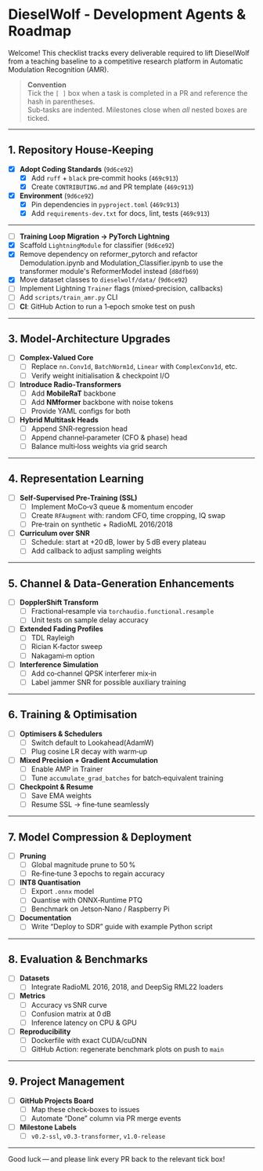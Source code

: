 # DieselWolf ‑ Development Agents & Roadmap

Welcome!  This checklist tracks every deliverable required to lift DieselWolf from a teaching baseline to a competitive research platform in Automatic Modulation Recognition (AMR).

> **Convention**  
> Tick the `[ ]` box when a task is completed in a PR and reference the hash in parentheses.  
> Sub‑tasks are indented.  Milestones close when *all* nested boxes are ticked.

---

## 1. Repository House‑Keeping
- [x] **Adopt Coding Standards** (`9d6ce92`)
  - [x] Add `ruff` + `black` pre‑commit hooks (`469c913`)
  - [x] Create `CONTRIBUTING.md` and PR template (`469c913`)
- [x] **Environment** (`9d6ce92`)
  - [x] Pin dependencies in `pyproject.toml` (`469c913`)
  - [x] Add `requirements-dev.txt` for docs, lint, tests (`469c913`)

---

- [ ] **Training Loop Migration → PyTorch Lightning**
- [x] Scaffold `LightningModule` for classifier (`9d6ce92`)
 - [x] Remove dependency on reformer_pytorch and refactor Demodulation.ipynb and Modulation_Classifier.ipynb to use the transformer module's ReformerModel instead (`d8dfb69`)
- [x] Move dataset classes to `dieselwolf/data/` (`9d6ce92`)
 - [ ] Implement Lightning `Trainer` flags (mixed‑precision, callbacks)
 - [ ] Add `scripts/train_amr.py` CLI
 - [ ] **CI**: GitHub Action to run a 1‑epoch smoke test on push

---

## 3. Model‑Architecture Upgrades
- [ ] **Complex‑Valued Core**
  - [ ] Replace `nn.Conv1d`, `BatchNorm1d`, `Linear` with `ComplexConv1d`, etc.
  - [ ] Verify weight initialisation & checkpoint I/O
- [ ] **Introduce Radio‑Transformers**
  - [ ] Add **MobileRaT** backbone
  - [ ] Add **NMformer** backbone with noise tokens
  - [ ] Provide YAML configs for both
- [ ] **Hybrid Multitask Heads**
  - [ ] Append SNR‑regression head
  - [ ] Append channel‑parameter (CFO & phase) head
  - [ ] Balance multi‑loss weights via grid search

---

## 4. Representation Learning
- [ ] **Self‑Supervised Pre‑Training (SSL)**
  - [ ] Implement MoCo‑v3 queue & momentum encoder
  - [ ] Create `RFAugment` with: random CFO, time cropping, IQ swap
  - [ ] Pre‑train on synthetic + RadioML 2016/2018
- [ ] **Curriculum over SNR**
  - [ ] Schedule: start at +20 dB, lower by 5 dB every plateau
  - [ ] Add callback to adjust sampling weights

---

## 5. Channel & Data‑Generation Enhancements
- [ ] **DopplerShift Transform**
  - [ ] Fractional‑resample via `torchaudio.functional.resample`
  - [ ] Unit tests on sample delay accuracy
- [ ] **Extended Fading Profiles**
  - [ ] TDL Rayleigh
  - [ ] Rician K‑factor sweep
  - [ ] Nakagami‑m option
- [ ] **Interference Simulation**
  - [ ] Add co‑channel QPSK interferer mix‑in
  - [ ] Label jammer SNR for possible auxiliary training

---

## 6. Training & Optimisation
- [ ] **Optimisers & Schedulers**
  - [ ] Switch default to Lookahead(AdamW)
  - [ ] Plug cosine LR decay with warm‑up
- [ ] **Mixed Precision + Gradient Accumulation**
  - [ ] Enable AMP in Trainer
  - [ ] Tune `accumulate_grad_batches` for batch‑equivalent training
- [ ] **Checkpoint & Resume**
  - [ ] Save EMA weights
  - [ ] Resume SSL → fine‑tune seamlessly

---

## 7. Model Compression & Deployment
- [ ] **Pruning**
  - [ ] Global magnitude prune to 50 %
  - [ ] Re‑fine‑tune 3 epochs to regain accuracy
- [ ] **INT8 Quantisation**
  - [ ] Export `.onnx` model
  - [ ] Quantise with ONNX‑Runtime PTQ
  - [ ] Benchmark on Jetson‑Nano / Raspberry Pi
- [ ] **Documentation**
  - [ ] Write “Deploy to SDR” guide with example Python script

---

## 8. Evaluation & Benchmarks
- [ ] **Datasets**
  - [ ] Integrate RadioML 2016, 2018, and DeepSig RML22 loaders
- [ ] **Metrics**
  - [ ] Accuracy vs SNR curve
  - [ ] Confusion matrix at 0 dB
  - [ ] Inference latency on CPU & GPU
- [ ] **Reproducibility**
  - [ ] Dockerfile with exact CUDA/cuDNN
  - [ ] GitHub Action: regenerate benchmark plots on push to `main`

---

## 9. Project Management
- [ ] **GitHub Projects Board**
  - [ ] Map these check‑boxes to issues
  - [ ] Automate “Done” column via PR merge events
- [ ] **Milestone Labels**
  - [ ] `v0.2-ssl`, `v0.3-transformer`, `v1.0-release`

---

Good luck — and please link every PR back to the relevant tick box!